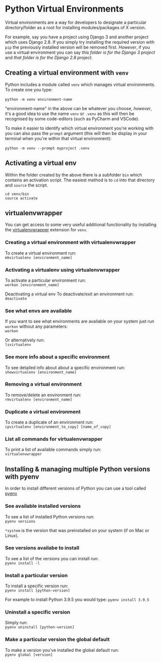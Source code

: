 # Python Virtual Environments
Virtual environments are a way for developers to designate a particular directory/folder as a root for installing modules/packages of X version.

For example, say you have a project using Django 3 and another project which uses Django 2.8. If you simply try installing the required version with `pip` the previously installed version will be removed first. *However*, if you use a virtual environment you can say *this folder is for the Django 3 project* and *that folder is for the Django 2.8 project*.

## Creating a virtual environment with `venv`
Python includes a module called `venv` which manages virtual environments. To create one you type: <br><br>`python -m venv environment-name` 

"environment-name" in the above can be whatever you choose, *however*, it's a good idea to use the name `venv` or `.venv` as this will then be recognised by some code-editors (such as PyCharm and VSCode).

To make it easier to identify which virtual environment you're working with you can also pass the `prompt` argument (this will then be display in your terminal when you're within that virtual environment): <br><br>`python -m venv --prompt myproject .venv`

## Activating a virtual env
Within the folder created by the above  there is a subfolder `bin` which contains an activation script. The easiest method is to `cd` into that directory and `source` the script.

`cd venv/bin` <br>
`source activate`

## virtualenvwrapper
You can get access to some very useful additional functionality by installing the [virtualenvwrapper](https://virtualenvwrapper.readthedocs.io/en/latest/) extension for `venv`.

### Creating a virtual environment with __virtualenvwrapper__
To create a virtual environment run:<br>`mkvirtualenv [environment_name]`

### Activating a virtualenv using virtualenvwrapper
To activate a particular environment run:<br>`workon [environment_name]`

Deactivating a virtual env
To deactivate/exit an environment run:<br>`deactivate`

### See what envs are available
If you want to see what environments are available on your system just run `workon` without any parameters:<br>`workon`

Or alternatively run:<br>`lsvirtualenv`

### See more info about a specific environment
To see detailed info about about a specific environment run:<br>`showvirtualenv [environment_name]`

### Removing a virtual environment
To remove/delete an environment run:<br>`rmvirtualenv [environment_name]`

### Duplicate a virtual environment
To create a duplicate of an environment run:<br>`cpvirtualenv [environment_to_copy] [name_of_copy]`

### List all commands for virtualenvwrapper
To print a list of available commands simply run:<br>`virtualenvwrapper`

## Installing & managing multiple Python versions with __pyenv__
In order to install different versions of Python you can use a tool called [pyenv](https://github.com/pyenv/pyenv)

### See available installed versions
To see a list of installed Python versions run:<br>`pyenv versions`

`*system` is the version that was preinstalled on your system (if on Mac or Linux).

### See versions availabe to install
To see a list of the versions you can install run:<br>`pyenv install -l`

### Install a particular version
To install a specific version run:<br>`pyenv install [python-version]`

For example to install Python 3.9.5 you would type: `pyenv install 3.9.5`

### Uninstall a specific version
Simply run:<br>`pyenv uninstall [python-version]`

### Make a particular version the global default
To make a version you've installed the global default run:<br>`pyenv global [version]`
